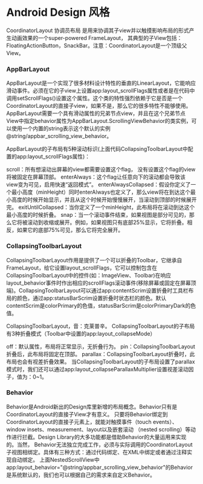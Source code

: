 # Android Design 风格
CoordinatorLayout 协调员布局
是用来协调其子view并以触摸影响布局的形式产生动画效果的一个super-powered FrameLayout，
其典型的子View包括：FloatingActionButton，SnackBar。注意：CoordinatorLayout是一个顶级父View。

### AppBarLayout

AppBarLayout是一个实现了很多材料设计特性的垂直的LinearLayout，它能响应滑动事件。必须在它的子view上设置app:layout_scrollFlags属性或者是在代码中调用setScrollFlags()设置这个属性。这个类的特性强烈依赖于它是否是一个CoordinatorLayout的直接子view，如果不是，那么它的很多特性不能够使用。AppBarLayout需要一个具有滑动属性的兄弟节点view，并且在这个兄弟节点View中指定behavior属性为AppBarLayout.ScrollingViewBehavior的类实例，可以使用一个内置的string表示这个默认的实例@string/appbar_scrolling_view_behavior。

AppBarLayout的子布局有5种滚动标识(上面代码CollapsingToolbarLayout中配置的app:layout_scrollFlags属性)：

scroll：所有想滚动出屏幕的view都需要设置这个flag， 没有设置这个flag的view将被固定在屏幕顶部。
enterAlways：这个flag让任意向下的滚动都会导致该view变为可见，启用快速“返回模式”。
enterAlwaysCollapsed：假设你定义了一个最小高度（minHeight）同时enterAlways也定义了，那么view将在到达这个最小高度的时候开始显示，并且从这个时候开始慢慢展开，当滚动到顶部的时候展开完。
exitUntilCollapsed：当你定义了一个minHeight，此布局将在滚动到达这个最小高度的时候折叠。
snap：当一个滚动事件结束，如果视图是部分可见的，那么它将被滚动到收缩或展开。例如，如果视图只有底部25%显示，它将折叠。相反，如果它的底部75%可见，那么它将完全展开。

### CollapsingToolbarLayout

CollapsingToolbarLayout作用是提供了一个可以折叠的Toolbar，它继承自FrameLayout，给它设置layout_scrollFlags，它可以控制包含在CollapsingToolbarLayout中的控件(如：ImageView、Toolbar)在响应layout_behavior事件时作出相应的scrollFlags滚动事件(移除屏幕或固定在屏幕顶端)。CollapsingToolbarLayout可以通过app:contentScrim设置折叠时工具栏布局的颜色，通过app:statusBarScrim设置折叠时状态栏的颜色。默认contentScrim是colorPrimary的色值，statusBarScrim是colorPrimaryDark的色值。

CollapsingToolbarLayout，音：克莱普辛。
CollapsingToolbarLayout的子布局有3种折叠模式（Toolbar中设置的app:layout_collapseMode）

off：默认属性，布局将正常显示，无折叠行为。
pin：CollapsingToolbarLayout折叠后，此布局将固定在顶部。
parallax：CollapsingToolbarLayout折叠时，此布局也会有视差折叠效果。
当CollapsingToolbarLayout的子布局设置了parallax模式时，我们还可以通过app:layout_collapseParallaxMultiplier设置视差滚动因子，值为：0~1。

### Behavior

Behavior是Android新出的Design库里新增的布局概念。Behavior只有是CoordinatorLayout的直接子View才有意义。
只要将Behavior绑定到CoordinatorLayout的直接子元素上，就能对触摸事件（touch events）、window insets、measurement、layout以及嵌套滚动
（nested scrolling）等动作进行拦截。Design Library的大多功能都是借助Behavior的大量运用来实现的。当然，
Behavior无法独立完成工作，必须与实际调用的CoordinatorLayout子视图相绑定。具体有三种方式：通过代码绑定、在XML中绑定或者通过注释实现自动绑定。
上面NestedScrollView中app:layout_behavior="@string/appbar_scrolling_view_behavior"的Behavior是系统默认的，我们也可以根据自己的需求来自定义Behavior。


